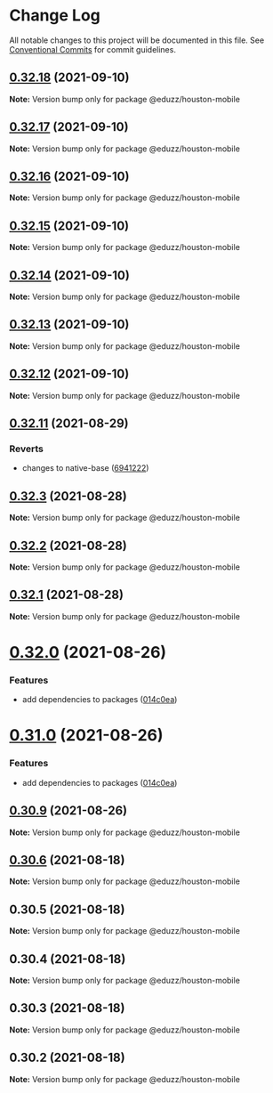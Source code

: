 # Change Log

All notable changes to this project will be documented in this file.
See [Conventional Commits](https://conventionalcommits.org) for commit guidelines.

## [0.32.18](https://github.com/eduzz/houston-mobile/compare/@eduzz/houston-mobile@0.32.15...@eduzz/houston-mobile@0.32.18) (2021-09-10)

**Note:** Version bump only for package @eduzz/houston-mobile





## [0.32.17](https://github.com/eduzz/houston-mobile/compare/@eduzz/houston-mobile@0.32.15...@eduzz/houston-mobile@0.32.17) (2021-09-10)

**Note:** Version bump only for package @eduzz/houston-mobile





## [0.32.16](https://github.com/eduzz/houston-mobile/compare/@eduzz/houston-mobile@0.32.15...@eduzz/houston-mobile@0.32.16) (2021-09-10)

**Note:** Version bump only for package @eduzz/houston-mobile





## [0.32.15](https://github.com/eduzz/houston-mobile/compare/@eduzz/houston-mobile@0.32.14...@eduzz/houston-mobile@0.32.15) (2021-09-10)

**Note:** Version bump only for package @eduzz/houston-mobile





## [0.32.14](https://github.com/eduzz/houston-mobile/compare/@eduzz/houston-mobile@0.32.13...@eduzz/houston-mobile@0.32.14) (2021-09-10)

**Note:** Version bump only for package @eduzz/houston-mobile





## [0.32.13](https://github.com/eduzz/houston-mobile/compare/@eduzz/houston-mobile@0.32.12...@eduzz/houston-mobile@0.32.13) (2021-09-10)

**Note:** Version bump only for package @eduzz/houston-mobile





## [0.32.12](https://github.com/eduzz/houston-mobile/compare/@eduzz/houston-mobile@0.32.11...@eduzz/houston-mobile@0.32.12) (2021-09-10)

**Note:** Version bump only for package @eduzz/houston-mobile





## [0.32.11](https://github.com/eduzz/houston-mobile/compare/@eduzz/houston-mobile@0.32.3...@eduzz/houston-mobile@0.32.11) (2021-08-29)


### Reverts

* changes to native-base ([6941222](https://github.com/eduzz/houston-mobile/commit/69412222df864b26dc7dabf10eed17a6ff55d157))





## [0.32.3](https://github.com/eduzz/houston-mobile/compare/@eduzz/houston-mobile@0.32.2...@eduzz/houston-mobile@0.32.3) (2021-08-28)

**Note:** Version bump only for package @eduzz/houston-mobile





## [0.32.2](https://github.com/eduzz/houston-mobile/compare/@eduzz/houston-mobile@0.32.0...@eduzz/houston-mobile@0.32.2) (2021-08-28)

**Note:** Version bump only for package @eduzz/houston-mobile





## [0.32.1](https://github.com/eduzz/houston-mobile/compare/@eduzz/houston-mobile@0.32.0...@eduzz/houston-mobile@0.32.1) (2021-08-28)

**Note:** Version bump only for package @eduzz/houston-mobile





# [0.32.0](https://github.com/eduzz/houston-mobile/compare/@eduzz/houston-mobile@0.30.9...@eduzz/houston-mobile@0.32.0) (2021-08-26)


### Features

* add dependencies to packages ([014c0ea](https://github.com/eduzz/houston-mobile/commit/014c0ea2b1caf71fbf1c1d4fffcd57837ecb42a3))





# [0.31.0](https://github.com/eduzz/houston-mobile/compare/@eduzz/houston-mobile@0.30.9...@eduzz/houston-mobile@0.31.0) (2021-08-26)


### Features

* add dependencies to packages ([014c0ea](https://github.com/eduzz/houston-mobile/commit/014c0ea2b1caf71fbf1c1d4fffcd57837ecb42a3))





## [0.30.9](https://github.com/eduzz/houston-mobile/compare/@eduzz/houston-mobile@0.30.5...@eduzz/houston-mobile@0.30.9) (2021-08-26)

**Note:** Version bump only for package @eduzz/houston-mobile





## [0.30.6](https://github.com/eduzz/houston-mobile/compare/@eduzz/houston-mobile@0.30.5...@eduzz/houston-mobile@0.30.6) (2021-08-18)

**Note:** Version bump only for package @eduzz/houston-mobile





## 0.30.5 (2021-08-18)

**Note:** Version bump only for package @eduzz/houston-mobile





## 0.30.4 (2021-08-18)

**Note:** Version bump only for package @eduzz/houston-mobile





## 0.30.3 (2021-08-18)

**Note:** Version bump only for package @eduzz/houston-mobile





## 0.30.2 (2021-08-18)

**Note:** Version bump only for package @eduzz/houston-mobile
